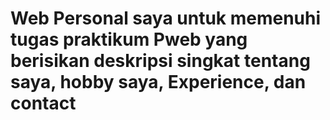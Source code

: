 # Web Personal saya untuk memenuhi tugas praktikum Pweb yang berisikan deskripsi singkat tentang saya, hobby saya, Experience, dan contact
